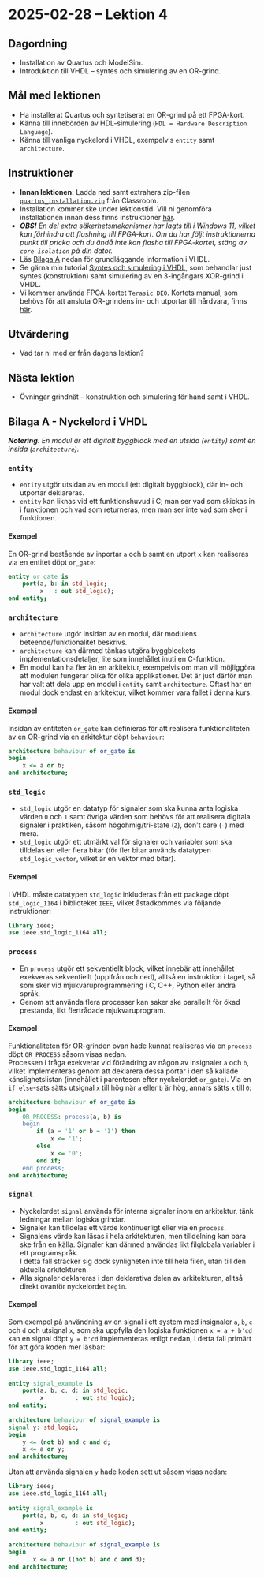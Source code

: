 # 2025-02-28 – Lektion 4

## Dagordning
* Installation av Quartus och ModelSim.
* Introduktion till VHDL – syntes och simulering av en OR-grind.

## Mål med lektionen
* Ha installerat Quartus och syntetiserat en OR-grind på ett FPGA-kort.
* Känna till innebörden av HDL-simulering (`HDL = Hardware Description Language`).
* Känna till vanliga nyckelord i VHDL, exempelvis `entity` samt `architecture`.

## Instruktioner
* **Innan lektionen:** Ladda ned samt extrahera zip-filen [`quartus_installation.zip`](https://drive.google.com/file/d/1uyzGYdMekGuM_wpcnPHFdsq24aYJb-QC/view?usp=classroom_web&authuser=0) från Classroom.
* Installation kommer ske under lektionstid. Vill ni genomföra installationen innan dess finns 
instruktioner [här](../../manuals/Installation%20och%20konfiguration%20av%20Quartus%20Lite%2018.1%20och%20ModelSim.pdf).
* ***OBS!** En del extra säkerhetsmekanismer har lagts till i Windows 11, vilket kan förhindra att flashning till FPGA-kort.
Om du har följt instruktionerna punkt till pricka och du ändå inte kan flasha till FPGA-kortet, stäng av `core isolation`
på din dator.*
* Läs [Bilaga A](#bilaga-a---nyckelord-i-vhdl) nedan för grundläggande information i VHDL.
* Se gärna min tutorial [Syntes och simulering i VHDL](https://www.youtube.com/watch?v=9ibUE7czpc4&authuser=0), som behandlar just
syntes (konstruktion) samt simulering av en 3-ingångars XOR-grind i VHDL.
* Vi kommer använda FPGA-kortet `Terasic DE0`. Kortets manual, som behövs för att ansluta OR-grindens in- och utportar till hårdvara, finns [här](../../manuals/DE0%20User%20ManuaL.pdf).

## Utvärdering
* Vad tar ni med er från dagens lektion?

## Nästa lektion
* Övningar grindnät – konstruktion och simulering för hand samt i VHDL.

## Bilaga A - Nyckelord i VHDL

***Notering**: En modul är ett digitalt byggblock med en utsida (`entity`) samt en insida (`architecture`).*

### `entity`
* `entity` utgör utsidan av en modul (ett digitalt byggblock), där in- och utportar deklareras.  
* `entity` kan liknas vid ett funktionshuvud i C; man ser vad som skickas in i funktionen och vad 
som returneras, men man ser inte vad som sker i funktionen.

#### Exempel
En OR-grind bestående av inportar `a` och `b` samt en utport `x` kan realiseras via en entitet döpt `or_gate`:

```vhdl
entity or_gate is  
    port(a, b: in std_logic;  
         x   : out std_logic);  
end entity;  
```

### `architecture`
* `architecture` utgör insidan av en modul, där modulens beteende/funktionalitet beskrivs.  
* `architecture` kan därmed tänkas utgöra byggblockets implementationsdetaljer, lite som innehållet inuti en C-funktion.
* En modul kan ha fler än en arkitektur, exempelvis om man vill möjliggöra att modulen fungerar olika för olika applikationer.
Det är just därför man har valt att dela upp en modul i `entity` samt `architecture`.
Oftast har en modul dock endast en arkitektur, vilket kommer vara fallet i denna kurs.

#### Exempel
Insidan av entiteten `or_gate` kan definieras för att realisera funktionaliteten av en OR-grind via
en arkitektur döpt `behaviour`:

```vhdl
architecture behaviour of or_gate is  
begin  
    x <= a or b;  
end architecture;  
```

### `std_logic`
* `std_logic` utgör en datatyp för signaler som ska kunna anta logiska värden `0` och `1` samt övriga värden som behövs för att realisera  digitala signaler i praktiken, såsom högohmig/tri-state (`Z`), don't care (`-`) med mera.  
* `std_logic` utgör ett utmärkt val för signaler och variabler som ska tilldelas en eller flera bitar 
(för fler bitar används datatypen  `std_logic_vector`, vilket är en vektor med bitar).  

#### Exempel
I VHDL måste datatypen `std_logic` inkluderas från ett package döpt `std_logic_1164` i biblioteket `IEEE`, 
vilket åstadkommes via följande instruktioner:  

```vhdl
library ieee;  
use ieee.std_logic_1164.all;  
```

### `process`
*  En `process` utgör ett sekventiellt block, vilket innebär att innehållet exekveras sekventiellt (uppifrån och ned),
alltså en instruktion i taget, så som sker vid mjukvaruprogrammering i C, C++, Python eller andra språk. 
* Genom att använda flera processer kan saker ske parallellt för ökad prestanda, likt flertrådade mjukvaruprogram.   

#### Exempel
Funktionaliteten för OR-grinden ovan hade kunnat realiseras via en `process` döpt `OR_PROCESS` såsom visas nedan.  
Processen i fråga exekverar vid förändring av någon av insignaler `a` och `b`, vilket implementeras genom 
att deklarera dessa portar i den så kallade känslighetslistan (innehållet i parentesen efter nyckelordet `or_gate`). 
Via en `if else`-sats sätts utsignal `x` till hög när `a` eller `b` är hög, annars sätts `x` till `0`:  

```vhdl
architecture behaviour of or_gate is
begin
    OR_PROCESS: process(a, b) is
    begin
        if (a = '1' or b = '1') then
            x <= '1';
        else
            x <= '0';
        end if;
    end process;
end architecture;
```

### `signal`
* Nyckelordet `signal` används för interna signaler inom en arkitektur, tänk ledningar mellan logiska grindar. 
* Signaler kan tilldelas ett värde kontinuerligt eller via en `process`.  
* Signalens värde kan läsas i hela arkitekturen, men tilldelning kan bara ske från en källa. 
Signaler kan därmed användas likt filglobala variabler i ett programspråk.  
I detta fall sträcker sig dock synligheten inte till hela filen, utan till den aktuella arkitekturen.  
* Alla signaler deklareras i den deklarativa delen av arkitekturen, alltså direkt ovanför nyckelordet `begin`.   

#### Exempel
Som exempel på användning av en signal i ett system med insignaler `a`, `b`, `c` och `d` och utsignal `x`,
som ska uppfylla den logiska funktionen `x = a + b'cd` kan en signal döpt `y = b'cd` implementeras 
enligt nedan, i detta fall primärt för att göra koden mer läsbar:  

```vhdl
library ieee;
use ieee.std_logic_1164.all;
 
entity signal_example is
    port(a, b, c, d: in std_logic;
         x         : out std_logic);
end entity;
 
architecture behaviour of signal_example is
signal y: std_logic;
begin
    y <= (not b) and c and d;
    x <= a or y;
end architecture;
```

Utan att använda signalen `y` hade koden sett ut såsom visas nedan:  

```vhdl
library ieee;
use ieee.std_logic_1164.all;
 
entity signal_example is
    port(a, b, c, d: in std_logic;
         x         : out std_logic);
end entity;
 
architecture behaviour of signal_example is
begin
       x <= a or ((not b) and c and d);
end architecture;
```
